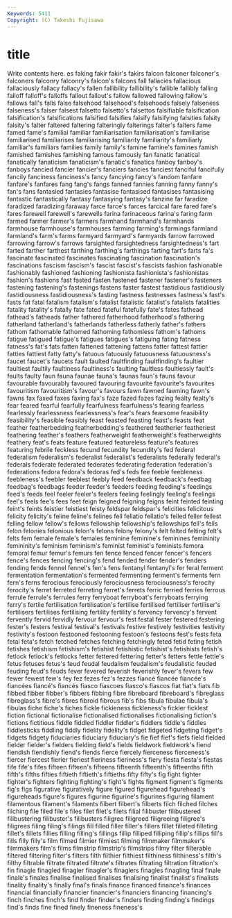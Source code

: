 ```yaml
---
Keywords: 5411 
Copyright: (C) Takeshi Fujisawa
---
```


# title

Write contents here.
es faking fakir
fakir's fakirs falcon falconer falconer's falconers falconry falconry's falcon's falcons
fall fallacies fallacious fallaciously fallacy fallacy's fallen fallibility fallibility's fallible
fallibly falling falloff falloff's falloffs fallout fallout's fallow fallowed fallowing
fallow's fallows fall's falls false falsehood falsehood's falsehoods falsely falseness
falseness's falser falsest falsetto falsetto's falsettos falsifiable falsification falsification's falsifications
falsified falsifies falsify falsifying falsities falsity falsity's falter faltered faltering
falteringly falterings falter's falters fame famed fame's familial familiar familiarisation
familiarisation's familiarise familiarised familiarises familiarising familiarity familiarity's familiarly familiar's familiars
families family family's famine famine's famines famish famished famishes famishing
famous famously fan fanatic fanatical fanatically fanaticism fanaticism's fanatic's fanatics
fanboy fanboy's fanboys fancied fancier fancier's fanciers fancies fanciest fanciful
fancifully fancily fanciness fanciness's fancy fancying fancy's fandom fanfare fanfare's
fanfares fang fang's fangs fanned fannies fanning fanny fanny's fan's
fans fantasied fantasies fantasise fantasised fantasises fantasising fantastic fantastically fantasy
fantasying fantasy's fanzine far faradize faradized faradizing faraway farce farce's
farces farcical fare fared fare's fares farewell farewell's farewells farina
farinaceous farina's faring farm farmed farmer farmer's farmers farmhand farmhand's
farmhands farmhouse farmhouse's farmhouses farming farming's farmings farmland farmland's farm's
farms farmyard farmyard's farmyards farrow farrowed farrowing farrow's farrows farsighted
farsightedness farsightedness's fart farted farther farthest farthing farthing's farthings farting
fart's farts fa's fascinate fascinated fascinates fascinating fascination fascination's fascinations
fascism fascism's fascist fascist's fascists fashion fashionable fashionably fashioned fashioning
fashionista fashionista's fashionistas fashion's fashions fast fasted fasten fastened fastener
fastener's fasteners fastening fastening's fastenings fastens faster fastest fastidious fastidiously
fastidiousness fastidiousness's fasting fastness fastnesses fastness's fast's fasts fat fatal
fatalism fatalism's fatalist fatalistic fatalist's fatalists fatalities fatality fatality's fatally
fate fated fateful fatefully fate's fates fathead fathead's fatheads father
fathered fatherhood fatherhood's fathering fatherland fatherland's fatherlands fatherless fatherly father's
fathers fathom fathomable fathomed fathoming fathomless fathom's fathoms fatigue fatigued
fatigue's fatigues fatigues's fatiguing fating fatness fatness's fat's fats fatten
fattened fattening fattens fatter fattest fattier fatties fattiest fatty fatty's
fatuous fatuously fatuousness fatuousness's faucet faucet's faucets fault faulted faultfinding
faultfinding's faultier faultiest faultily faultiness faultiness's faulting faultless faultlessly fault's
faults faulty faun fauna faunae fauna's faunas faun's fauns favour
favourable favourably favoured favouring favourite favourite's favourites favouritism favouritism's favour's
favours fawn fawned fawning fawn's fawns fax faxed faxes faxing
fax's faze fazed fazes fazing fealty fealty's fear feared fearful
fearfully fearfulness fearfulness's fearing fearless fearlessly fearlessness fearlessness's fear's fears
fearsome feasibility feasibility's feasible feasibly feast feasted feasting feast's feasts
feat feather featherbedding featherbedding's feathered featherier featheriest feathering feather's feathers
featherweight featherweight's featherweights feathery feat's feats feature featured featureless feature's
features featuring febrile feckless fecund fecundity fecundity's fed federal federalism
federalism's federalist federalist's federalists federally federal's federals federate federated federates
federating federation federation's federations fedora fedora's fedoras fed's feds fee
feeble feebleness feebleness's feebler feeblest feebly feed feedback feedback's feedbag
feedbag's feedbags feeder feeder's feeders feeding feeding's feedings feed's feeds
feel feeler feeler's feelers feeling feelingly feeling's feelings feel's feels
fee's fees feet feign feigned feigning feigns feint feinted feinting
feint's feints feistier feistiest feisty feldspar feldspar's felicities felicitous felicity
felicity's feline feline's felines fell fellatio fellatio's felled feller fellest
felling fellow fellow's fellows fellowship fellowship's fellowships fell's fells felon
felonies felonious felon's felons felony felony's felt felted felting felt's
felts fem female female's females feminine feminine's feminines femininity femininity's
feminism feminism's feminist feminist's feminists femora femoral femur femur's femurs
fen fence fenced fencer fencer's fencers fence's fences fencing fencing's
fend fended fender fender's fenders fending fends fennel fennel's fen's
fens fentanyl fentanyl's fer feral ferment fermentation fermentation's fermented fermenting
ferment's ferments fern fern's ferns ferocious ferociously ferociousness ferociousness's ferocity
ferocity's ferret ferreted ferreting ferret's ferrets ferric ferried ferries ferrous
ferrule ferrule's ferrules ferry ferryboat ferryboat's ferryboats ferrying ferry's fertile
fertilisation fertilisation's fertilise fertilised fertiliser fertiliser's fertilisers fertilises fertilising fertility
fertility's fervency fervency's fervent fervently fervid fervidly fervour fervour's fest
festal fester festered festering fester's festers festival festival's festivals festive
festively festivities festivity festivity's festoon festooned festooning festoon's festoons fest's
fests feta fetal feta's fetch fetched fetches fetching fetchingly feted
fetid feting fetish fetishes fetishism fetishism's fetishist fetishistic fetishist's fetishists
fetish's fetlock fetlock's fetlocks fetter fettered fettering fetter's fetters fettle
fettle's fetus fetuses fetus's feud feudal feudalism feudalism's feudalistic feuded
feuding feud's feuds fever fevered feverish feverishly fever's fevers few
fewer fewest few's fey fez fezes fez's fezzes fiancé fiancée
fiancée's fiancées fiancé's fiancés fiasco fiascoes fiasco's fiascos fiat fiat's
fiats fib fibbed fibber fibber's fibbers fibbing fibre fibreboard fibreboard's
fibreglass fibreglass's fibre's fibres fibroid fibrous fib's fibs fibula fibulae
fibula's fibulas fiche fiche's fiches fickle fickleness fickleness's fickler ficklest
fiction fictional fictionalise fictionalised fictionalises fictionalising fiction's fictions fictitious fiddle
fiddled fiddler fiddler's fiddlers fiddle's fiddles fiddlesticks fiddling fiddly fidelity
fidelity's fidget fidgeted fidgeting fidget's fidgets fidgety fiduciaries fiduciary fiduciary's
fie fief fief's fiefs field fielded fielder fielder's fielders fielding
field's fields fieldwork fieldwork's fiend fiendish fiendishly fiend's fiends fierce
fiercely fierceness fierceness's fiercer fiercest fierier fieriest fieriness fieriness's fiery
fiesta fiesta's fiestas fife fife's fifes fifteen fifteen's fifteens fifteenth
fifteenth's fifteenths fifth fifth's fifths fifties fiftieth fiftieth's fiftieths fifty
fifty's fig fight fighter fighter's fighters fighting fighting's fight's fights
figment figment's figments fig's figs figurative figuratively figure figured figurehead
figurehead's figureheads figure's figures figurine figurine's figurines figuring filament filamentous
filament's filaments filbert filbert's filberts filch filched filches filching file
filed file's files filet filet's filets filial filibuster filibustered filibustering
filibuster's filibusters filigree filigreed filigreeing filigree's filigrees filing filing's filings
fill filled filler filler's fillers fillet filleted filleting fillet's fillets
fillies filling filling's fillings fillip filliped filliping fillip's fillips fill's
fills filly filly's film filmed filmier filmiest filming filmmaker filmmaker's
filmmakers film's films filmstrip filmstrip's filmstrips filmy filter filterable filtered
filtering filter's filters filth filthier filthiest filthiness filthiness's filth's filthy
filtrable filtrate filtrated filtrate's filtrates filtrating filtration filtration's fin finagle
finagled finagler finagler's finaglers finagles finagling final finale finale's finales
finalise finalised finalises finalising finalist finalist's finalists finality finality's finally
final's finals finance financed finance's finances financial financially financier financier's
financiers financing financing's finch finches finch's find finder finder's finders
finding finding's findings find's finds fine fined finely fineness fineness's
